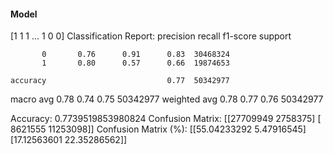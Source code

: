 #### Model
[1 1 1 ... 1 0 0]
Classification Report:
              precision    recall  f1-score   support

           0       0.76      0.91      0.83  30468324
           1       0.80      0.57      0.66  19874653

    accuracy                           0.77  50342977
   macro avg       0.78      0.74      0.75  50342977
weighted avg       0.78      0.77      0.76  50342977

Accuracy: 0.7739519853980824
Confusion Matrix:
[[27709949  2758375]
 [ 8621555 11253098]]
Confusion Matrix (%):
[[55.04233292  5.47916545]
 [17.12563601 22.35286562]]
